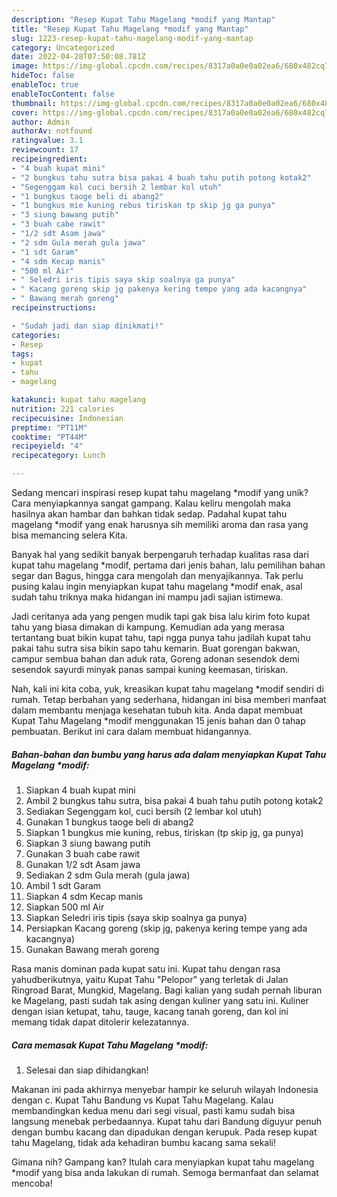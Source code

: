 ```yaml
---
description: "Resep Kupat Tahu Magelang *modif yang Mantap"
title: "Resep Kupat Tahu Magelang *modif yang Mantap"
slug: 1223-resep-kupat-tahu-magelang-modif-yang-mantap
category: Uncategorized
date: 2022-04-28T07:50:08.781Z
image: https://img-global.cpcdn.com/recipes/8317a0a0e0a02ea6/680x482cq70/kupat-tahu-magelang-modif-foto-resep-utama.jpg
hideToc: false
enableToc: true
enableTocContent: false
thumbnail: https://img-global.cpcdn.com/recipes/8317a0a0e0a02ea6/680x482cq70/kupat-tahu-magelang-modif-foto-resep-utama.jpg
cover: https://img-global.cpcdn.com/recipes/8317a0a0e0a02ea6/680x482cq70/kupat-tahu-magelang-modif-foto-resep-utama.jpg
author: Admin
authorAv: notfound
ratingvalue: 3.1
reviewcount: 17
recipeingredient:
- "4 buah kupat mini"
- "2 bungkus tahu sutra bisa pakai 4 buah tahu putih potong kotak2"
- "Segenggam kol cuci bersih 2 lembar kol utuh"
- "1 bungkus taoge beli di abang2"
- "1 bungkus mie kuning rebus tiriskan tp skip jg ga punya"
- "3 siung bawang putih"
- "3 buah cabe rawit"
- "1/2 sdt Asam jawa"
- "2 sdm Gula merah gula jawa"
- "1 sdt Garam"
- "4 sdm Kecap manis"
- "500 ml Air"
- " Seledri iris tipis saya skip soalnya ga punya"
- " Kacang goreng skip jg pakenya kering tempe yang ada kacangnya"
- " Bawang merah goreng"
recipeinstructions:

- "Sudah jadi dan siap dinikmati!"
categories:
- Resep
tags:
- kupat
- tahu
- magelang

katakunci: kupat tahu magelang 
nutrition: 221 calories
recipecuisine: Indonesian
preptime: "PT11M"
cooktime: "PT44M"
recipeyield: "4"
recipecategory: Lunch

---
```





Sedang mencari inspirasi resep kupat tahu magelang *modif yang unik? Cara menyiapkannya sangat gampang. Kalau keliru mengolah maka hasilnya akan hambar dan bahkan tidak sedap. Padahal kupat tahu magelang *modif yang enak harusnya sih memiliki aroma dan rasa yang bisa memancing selera Kita.





Banyak hal yang sedikit banyak berpengaruh terhadap kualitas rasa dari kupat tahu magelang *modif, pertama dari jenis bahan, lalu pemilihan bahan segar dan Bagus, hingga cara mengolah dan menyajikannya. Tak perlu pusing kalau ingin menyiapkan kupat tahu magelang *modif enak,      asal sudah tahu triknya maka hidangan ini mampu jadi sajian istimewa.














Jadi ceritanya ada yang pengen mudik tapi gak bisa lalu kirim foto kupat tahu yang biasa dimakan di kampung. Kemudian ada yang merasa tertantang buat bikin kupat tahu, tapi ngga punya tahu jadilah kupat tahu pakai tahu sutra sisa bikin sapo tahu kemarin. Buat gorengan bakwan, campur sembua bahan dan aduk rata, Goreng adonan sesendok demi sesendok sayurdi minyak panas sampai kuning keemasan, tiriskan.






Nah, kali ini kita coba, yuk, kreasikan kupat tahu magelang *modif sendiri di rumah. Tetap berbahan yang sederhana, hidangan ini bisa memberi manfaat dalam membantu menjaga kesehatan tubuh kita. Anda dapat membuat Kupat Tahu Magelang *modif menggunakan 15 jenis bahan dan 0 tahap pembuatan. Berikut ini cara dalam membuat hidangannya.

<!--inarticleads1-->

##### Bahan-bahan dan bumbu yang harus ada dalam menyiapkan Kupat Tahu Magelang *modif:

1. Siapkan 4 buah kupat mini
1. Ambil 2 bungkus tahu sutra, bisa pakai 4 buah tahu putih potong kotak2
1. Sediakan Segenggam kol, cuci bersih (2 lembar kol utuh)
1. Gunakan 1 bungkus taoge beli di abang2
1. Siapkan 1 bungkus mie kuning, rebus, tiriskan (tp skip jg, ga punya)
1. Siapkan 3 siung bawang putih
1. Gunakan 3 buah cabe rawit
1. Gunakan 1/2 sdt Asam jawa
1. Sediakan 2 sdm Gula merah (gula jawa)
1. Ambil 1 sdt Garam
1. Siapkan 4 sdm Kecap manis
1. Siapkan 500 ml Air
1. Siapkan  Seledri iris tipis (saya skip soalnya ga punya)
1. Persiapkan  Kacang goreng (skip jg, pakenya kering tempe yang ada kacangnya)
1. Gunakan  Bawang merah goreng


Rasa manis dominan pada kupat satu ini. Kupat tahu dengan rasa yahudberikutnya, yaitu Kupat Tahu &#34;Pelopor&#34; yang terletak di Jalan Ringroad Barat, Mungkid, Magelang. Bagi kalian yang sudah pernah liburan ke Magelang, pasti sudah tak asing dengan kuliner yang satu ini. Kuliner dengan isian ketupat, tahu, tauge, kacang tanah goreng, dan kol ini memang tidak dapat ditolerir kelezatannya. 

<!--inarticleads2-->

##### Cara memasak Kupat Tahu Magelang *modif:


1. Selesai dan siap dihidangkan!

Makanan ini pada akhirnya menyebar hampir ke seluruh wilayah Indonesia dengan c. Kupat Tahu Bandung vs Kupat Tahu Magelang. Kalau membandingkan kedua menu dari segi visual, pasti kamu sudah bisa langsung menebak perbedaannya. Kupat tahu dari Bandung diguyur penuh dengan bumbu kacang dan dipadukan dengan kerupuk. Pada resep kupat tahu Magelang, tidak ada kehadiran bumbu kacang sama sekali! 

Gimana nih? Gampang kan? Itulah cara menyiapkan kupat tahu magelang *modif yang bisa anda lakukan di rumah. Semoga bermanfaat dan selamat mencoba!
